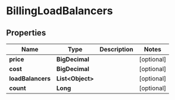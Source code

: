 

# BillingLoadBalancers

## Properties

Name | Type | Description | Notes
------------ | ------------- | ------------- | -------------
**price** | **BigDecimal** |  |  [optional]
**cost** | **BigDecimal** |  |  [optional]
**loadBalancers** | **List&lt;Object&gt;** |  |  [optional]
**count** | **Long** |  |  [optional]



